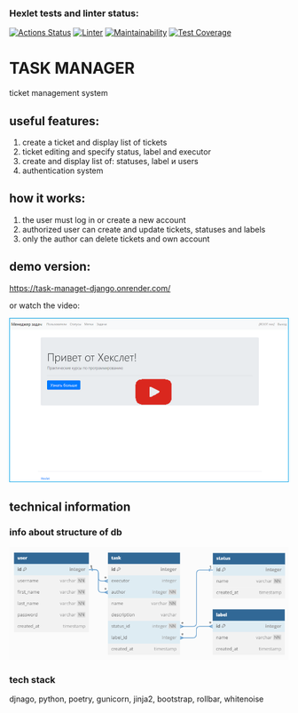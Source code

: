 ### Hexlet tests and linter status:
[![Actions Status](https://github.com/ConstableFraser/python-project-52/workflows/hexlet-check/badge.svg)](https://github.com/ConstableFraser/python-project-52/actions)
[![Linter](https://github.com/ConstableFraser/python-project-52/actions/workflows/linter.yml/badge.svg)](https://github.com/ConstableFraser/python-project-52/actions/workflows/linter.yml)
[![Maintainability](https://api.codeclimate.com/v1/badges/0592caf9f3efcb116c40/maintainability)](https://codeclimate.com/github/ConstableFraser/python-project-52/maintainability)
[![Test Coverage](https://api.codeclimate.com/v1/badges/0592caf9f3efcb116c40/test_coverage)](https://codeclimate.com/github/ConstableFraser/python-project-52/test_coverage)

# TASK MANAGER
ticket management system
## useful features:
1. create a ticket and display list of tickets
2. ticket editing and specify status, label and executor
3. create and display list of: statuses, label и users
4. authentication system

## how it works:
1. the user must log in or create a new account
2. authorized user can create and update tickets, statuses and labels
3. only the author can delete tickets and own account

## demo version:
https://task-managet-django.onrender.com/

or watch the video:

[![Watch the video](staticfiles/images/Figaro_preview.png)](https://youtu.be/aBok39kZT9Q)

## technical information

### info about structure of db
![database](staticfiles/images/structure_db.png)

### tech stack
djnago, python, poetry, gunicorn, jinja2, bootstrap, rollbar, whitenoise
